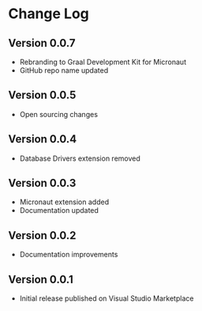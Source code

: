 # Change Log

## Version 0.0.7
* Rebranding to Graal Development Kit for Micronaut
* GitHub repo name updated

## Version 0.0.5
* Open sourcing changes

## Version 0.0.4
* Database Drivers extension removed

## Version 0.0.3
* Micronaut extension added
* Documentation updated

## Version 0.0.2
* Documentation improvements

## Version 0.0.1
* Initial release published on Visual Studio Marketplace